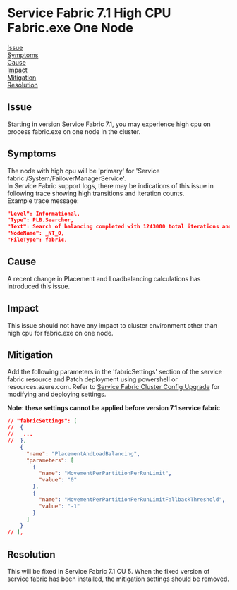 # Service Fabric 7.1 High CPU Fabric.exe One Node

[Issue](#Issue)  
[Symptoms](#Symptoms)  
[Cause](#Cause)  
[Impact](#Impact)  
[Mitigation](#Mitigation)  
[Resolution](#Resolution)  

## Issue

Starting in version Service Fabric 7.1, you may experience high cpu on process fabric.exe on one node in the cluster.

## Symptoms

The node with high cpu will be 'primary' for 'Service fabric:/System/FailoverManagerService'.  
In Service Fabric support logs, there may be indications of this issue in following trace showing high transitions and iteration counts.  
Example trace message:

```json
"Level": Informational,
"Type": PLB.Searcher,
"Text": Search of balancing completed with 1243000 total iterations and 538471 total transitions and 0 positive transitions, no better solution found,
"NodeName": _NT_0,
"FileType": fabric,
```

## Cause

A recent change in Placement and Loadbalancing calculations has introduced this issue.

## Impact

This issue should not have any impact to cluster environment other than high cpu for fabric.exe on one node.

## Mitigation

Add the following parameters in the 'fabricSettings' section of the service fabric resource and Patch deployment using powershell or resources.azure.com. Refer to [Service Fabric Cluster Config Upgrade](https://docs.microsoft.com/en-us/azure/service-fabric/service-fabric-cluster-config-upgrade-azure) for modifying and deploying settings.

**Note: these settings cannot be applied before version 7.1 service fabric**

```json
// "fabricSettings": [
//  {
//   ...
//  },
    {
      "name": "PlacementAndLoadBalancing",
      "parameters": [
        {
          "name": "MovementPerPartitionPerRunLimit",
          "value": "0"
        },
        {
          "name": "MovementPerPartitionPerRunLimitFallbackThreshold",
          "value": "-1"
        }
      ]
    }
// ],

```

## Resolution

This will be fixed in Service Fabric 7.1 CU 5. When the fixed version of service fabric has been installed, the mitigation settings should be removed.
